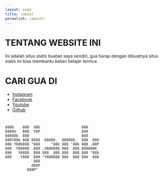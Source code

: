 ```yaml
---
layout: page
title: /about
permalink: /about/
---
```


# TENTANG WEBSITE INI

Ini adalah situs statis buatan saya sendiri, gua harap dengan dibuatnya situs statis ini bisa membantu kalian belajar termux.


# CARI GUA DI
- [Instagram](https://instagram.com/n74nk420)
- [Facebook](https://facebook.com/njnk.xnxx)
- [Youtube](https://youtube.com/NjankSoekamti)
- [Github](https://github.com/N74NK)


```


888b    888  d8b                   888      
8888b   888  Y8P                   888      
88888b  888                        888      
888Y88b 888 8888  8888b.  88888b.  888  888 
888 Y88b888 "888     "88b 888 "88b 888 .88P 
888  Y88888  888 .d888888 888  888 888888K  
888   Y8888  888 888  888 888  888 888 "88b 
888    Y888  888 "Y888888 888  888 888  888 
             888                            
            d88P                            
          888P" 
```
